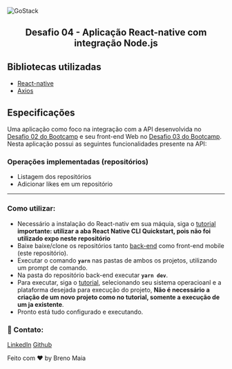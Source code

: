 
<img alt="GoStack" src="https://storage.googleapis.com/golden-wind/bootcamp-gostack/header-desafios.png" />
<h2 align="center">
  Desafio 04 - Aplicação React-native com integração Node.js
</h2>

## Bibliotecas utilizadas
 - [React-native](https://reactnative.dev/docs/getting-started)
 - [Axios](https://github.com/axios/axios)
 
## Especificações
  Uma aplicação como foco na integração com a API desenvolvida no [Desafio 02 do Bootcamp](https://github.com/BrenoMaia98/GoStack-desafio02-ConceitosNode) e seu front-end Web no [Desafio 03 do Bootcamp](https://github.com/BrenoMaia98/GoStack-desafio03-ConceitosReact). Nesta aplicação possui as seguintes funcionalidades presente na API:
  
  ### Operações implementadas (repositórios)
   - Listagem dos repositórios 
   - Adicionar likes em um repositório
---

### Como utilizar:
  - Necessário a instalação do React-nativ em sua máquia, siga o [tutorial](https://reactnative.dev/docs/environment-setup) **importante: utilizar a aba React Native CLI Quickstart, pois não foi utilizado expo neste repositório**
  - Baixe baixe/clone os repositórios tanto [back-end](https://github.com/BrenoMaia98/GoStack-desafio02-ConceitosNode) como front-end mobile (este repositório).
  - Executar o comando **`yarn`** nas pastas de ambos os projetos, utilizando um prompt de comando.
  - Na pasta do repositório back-end executar **`yarn dev`**.
  - Para executar, siga o [tutorial](https://reactnative.dev/docs/environment-setup), selecionando seu sistema operacioanl e a plataforma desejada para execução do projeto, **Não é necessário a criação de um novo projeto como no tutorial, somente a execução de um ja existente**.
  - Pronto está tudo configurado e executando.

### :wave: Contato: 
[LinkedIn](https://www.linkedin.com/in/breno-maia-360240171/)
[Github](https://github.com/BrenoMaia98)

Feito com ❤ by Breno Maia 
